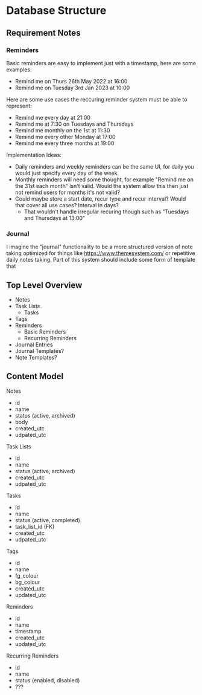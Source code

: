 # Database Structure  

## Requirement Notes  

### Reminders  

Basic reminders are easy to implement just with a timestamp, here are some examples:
- Remind me on Thurs 26th May 2022 at 16:00
- Remind me on Tuesday 3rd Jan 2023 at 10:00

Here are some use cases the reccuring reminder system must be able to represent:
- Remind me every day at 21:00
- Remind me at 7:30 on Tuesdays and Thursdays
- Remind me monthly on the 1st at 11:30
- Remind me every other Monday at 17:00
- Remind me every three months at 19:00

Implementation Ideas:
- Daily reminders and weekly reminders can be the same UI, for daily you would just specify every day of the week.
- Monthly reminders will need some thought, for example "Remind me on the 31st each month" isn't valid. Would the system allow this then just not remind users for months it's not valid?
- Could maybe store a start date, recur type and recur interval? Would that cover all use cases? Interval in days?
  - That wouldn't handle irregular recuring though such as "Tuesdays and Thursdays at 13:00"

### Journal
I imagine the "journal" functionality to be a more structured version of note taking optimized for things like https://www.themesystem.com/ or repetitive daily notes taking.
Part of this system should include some form of template that 



## Top Level Overview
- Notes
- Task Lists
  - Tasks
- Tags
- Reminders
  - Basic Reminders
  - Recurring Reminders
- Journal Entries
- Journal Templates?
- Note Templates?

## Content Model
Notes
- id
- name
- status (active, archived)
- body
- created_utc
- udpated_utc

Task Lists
- id
- name
- status (active, archived)
- created_utc
- udpated_utc

Tasks
- id
- name
- status (active, completed)
- task_list_id (FK)
- created_utc
- udpated_utc

Tags
- id
- name
- fg_colour
- bg_colour
- created_utc
- updated_utc

Reminders
- id
- name
- timestamp
- created_utc
- updated_utc

Recurring Reminders
- id
- name
- status (enabled, disabled)
- ???
